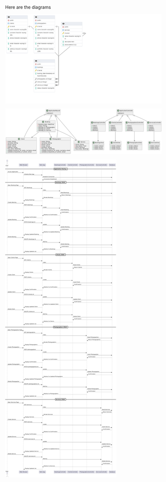 Here are the diagrams

![](https://github.com/Stamodey/Rails/blob/main/Chart/ER_DIAGRAMM.png)

![](https://github.com/Stamodey/Rails/blob/main/Chart/CLASS.png)

![](https://github.com/Stamodey/Rails/blob/main/Chart/Sequences.png)
